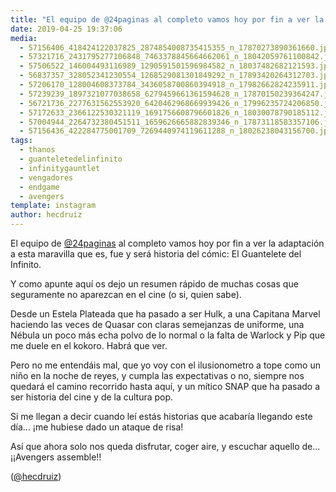 ```yaml
---
title: "El equipo de @24paginas al completo vamos hoy por fin a ver la adaptación a esta maravilla que es, fue y será historia del cómic: El Guantelete del Infinito"
date: 2019-04-25 19:37:06
media: 
  - 57156406_418424122037825_2874854008735415355_n_17870273890361660.jpg
  - 57321716_2431795277106848_7463378845664662061_n_18042059761100842.jpg
  - 57506522_146004493116989_1290591501596984582_n_18037482682121593.jpg
  - 56837357_328052341230554_1268529081301849292_n_17893420264312703.jpg
  - 57206170_128004608373784_3436058700860394918_n_17982662824235911.jpg
  - 57239239_1897321077038658_6279459661361594628_n_17870150239364247.jpg
  - 56721736_2277631562553920_6420462968669939426_n_17996235724206850.jpg
  - 57172633_2366122530321119_1691756608796601826_n_18030078790185112.jpg
  - 57004944_2264732380451511_1659626665882839346_n_17873118583357106.jpg
  - 57156436_422284775001709_7269440974119611288_n_18026238043156700.jpg
tags: 
  - thanos
  - guanteletedelinfinito
  - infinitygauntlet
  - vengadores
  - endgame
  - avengers
template: instagram
author: hecdruiz
---
```


El equipo de [@24paginas](https://instagram.com/24paginas) al completo vamos hoy por fin a ver la adaptación a esta maravilla que es, fue y será historia del cómic: El Guantelete del Infinito.


Y como apunte aquí os dejo un resumen rápido de muchas cosas que seguramente no aparezcan en el cine (o si, quien sabe).


Desde un Estela Plateada que ha pasado a ser Hulk, a una Capitana Marvel haciendo las veces de Quasar con claras semejanzas de uniforme, una Nébula un poco más echa polvo de lo normal o la falta de Warlock y Pip que me duele en el kokoro. Habrá que ver.


Pero no me entendáis mal, que yo voy con el ilusionometro a tope como un niño en la noche de reyes, y cumpla las expectativas o no, siempre nos quedará el camino recorrido hasta aquí, y un mítico SNAP que ha pasado a ser historia del cine y de la cultura pop.


Si me llegan a decir cuando leí estás historias que acabaría llegando este día... ¡me hubiese dado un ataque de risa!


Así que ahora solo nos queda disfrutar, coger aire, y escuchar aquello de... ¡¡Avengers assemble!!


([@hecdruiz](https://instagram.com/hecdruiz))



